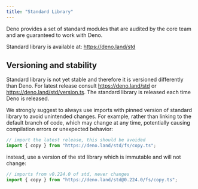 ```yaml
---
title: "Standard Library"
---
```


Deno provides a set of standard modules that are audited by the core team and
are guaranteed to work with Deno.

Standard library is available at: https://deno.land/std

## Versioning and stability

Standard library is not yet stable and therefore it is versioned differently
than Deno. For latest release consult https://deno.land/std or
https://deno.land/std/version.ts. The standard library is released each time
Deno is released.

We strongly suggest to always use imports with pinned version of standard
library to avoid unintended changes. For example, rather than linking to the
default branch of code, which may change at any time, potentially causing
compilation errors or unexpected behavior:

```typescript
// import the latest release, this should be avoided
import { copy } from "https://deno.land/std/fs/copy.ts";
```

instead, use a version of the std library which is immutable and will not
change:

```typescript
// imports from v0.224.0 of std, never changes
import { copy } from "https://deno.land/std@0.224.0/fs/copy.ts";
```
